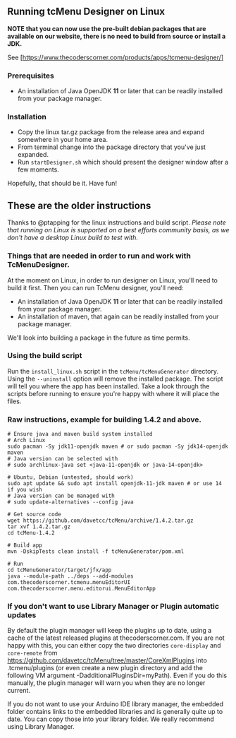 ## Running tcMenu Designer on Linux

**NOTE that you can now use the pre-built debian packages that are available on our website, there is no need to build from source or install a JDK.**

See [https://www.thecoderscorner.com/products/apps/tcmenu-designer/]

### Prerequisites

* An installation of Java OpenJDK **11** or later that can be readily installed from your package manager.

### Installation

* Copy the linux tar.gz package from the release area and expand somewhere in your home area.
* From terminal change into the package directory that you've just expanded.
* Run `startDesigner.sh` which should present the designer window after a few moments.

Hopefully, that should be it. Have fun! 

## These are the older instructions

Thanks to @ptapping for the linux instructions and build script. *Please note that running on Linux is supported on a best efforts community basis, as we don't have a desktop Linux build to test with.*

### Things that are needed in order to run and work with TcMenuDesigner.

At the moment on Linux, in order to run designer on Linux, you'll need to build it first. Then you can run TcMenu designer, you'll need:

* An installation of Java OpenJDK **11** or later that can be readily installed from your package manager.
* An installation of maven, that again can be readily installed from your package manager.

We'll look into building a package in the future as time permits.

### Using the build script

Run the `install_linux.sh` script in the `tcMenu/tcMenuGenerator` directory. Using the `--uninstall` option will remove the installed package. The script will tell you where the app has been installed. Take a look through the scripts before running to ensure you're happy with where it will place the files. 

### Raw instructions, example for building 1.4.2 and above.

    # Ensure java and maven build system installed
    # Arch Linux
    sudo pacman -Sy jdk11-openjdk maven # or sudo pacman -Sy jdk14-openjdk maven
    # Java version can be selected with
    # sudo archlinux-java set <java-11-openjdk or java-14-openjdk>

    # Ubuntu, Debian (untested, should work)
    sudo apt update && sudo apt install openjdk-11-jdk maven # or use 14 if you wish
    # Java version can be managed with
    # sudo update-alternatives --config java

    # Get source code
    wget https://github.com/davetcc/tcMenu/archive/1.4.2.tar.gz
    tar xvf 1.4.2.tar.gz
    cd tcMenu-1.4.2

    # Build app
    mvn -DskipTests clean install -f tcMenuGenerator/pom.xml

    # Run
    cd tcMenuGenerator/target/jfx/app
    java --module-path ../deps --add-modules com.thecoderscorner.tcmenu.menuEditorUI com.thecoderscorner.menu.editorui.MenuEditorApp

### If you don't want to use Library Manager or Plugin automatic updates

By default the plugin manager will keep the plugins up to date, using a cache of the latest released plugins at thecoderscorner.com. If you are not happy with this, you can either copy the two directories `core-display` and `core-remote` from https://github.com/davetcc/tcMenu/tree/master/CoreXmlPlugins into .tcmenu/plugins (or even create a new plugin directory and add the following VM argument -DadditionalPluginsDir=myPath). Even if you do this manually, the plugin manager will warn you when they are no longer current.

If you do not want to use your Arduino IDE library manager, the embedded folder contains links to the embedded libraries and is  generally quite up to date. You can copy those into your library folder. We really recommend using Library Manager.
